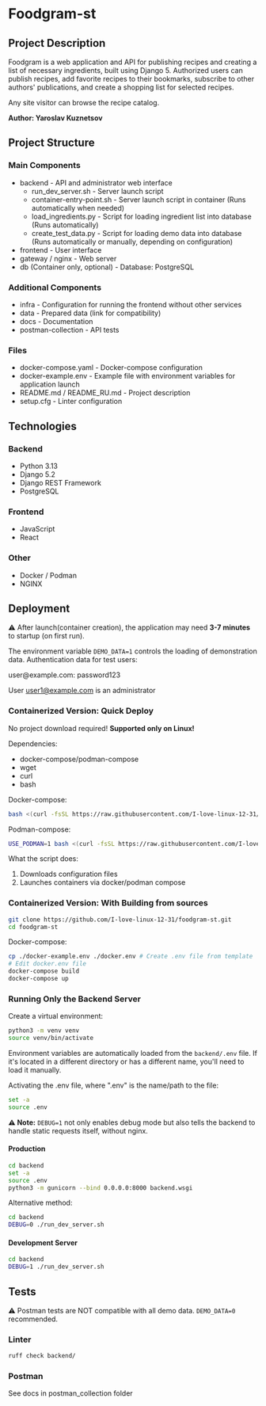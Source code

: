 # Foodgram-st
## Project Description

Foodgram is a web application and API for publishing recipes and creating a list of necessary ingredients, built using Django 5. 
Authorized users can publish recipes, add favorite recipes to their bookmarks, 
subscribe to other authors' publications, and create a shopping list for selected recipes.

Any site visitor can browse the recipe catalog.

**Author: Yaroslav Kuznetsov**

## Project Structure

### Main Components
* backend - API and administrator web interface
  * run_dev_server.sh - Server launch script
  * container-entry-point.sh - Server launch script in container (Runs automatically when needed)
  * load_ingredients.py - Script for loading ingredient list into database (Runs automatically)
  * create_test_data.py - Script for loading demo data into database (Runs automatically or manually, depending on configuration)
* frontend - User interface
* gateway / nginx - Web server
* db (Container only, optional) - Database: PostgreSQL

### Additional Components
* infra - Configuration for running the frontend without other services
* data - Prepared data (link for compatibility)
* docs - Documentation
* postman-collection - API tests

### Files
* docker-compose.yaml - Docker-compose configuration
* docker-example.env - Example file with environment variables for application launch
* README.md / README_RU.md - Project description
* setup.cfg - Linter configuration

## Technologies
### Backend
* Python 3.13
* Django 5.2
* Django REST Framework
* PostgreSQL

### Frontend
* JavaScript
* React

### Other
* Docker / Podman
* NGINX

## Deployment

⚠️ After launch(container creation), the application may need **3-7 minutes** to startup (on first run).

The environment variable ``DEMO_DATA=1`` controls the loading of demonstration data.
Authentication data for test users:

user<int>@example.com: password123

User user1@example.com is an administrator

### Containerized Version: Quick Deploy
No project download required!
**Supported only on Linux!**

Dependencies:
* docker-compose/podman-compose
* wget
* curl
* bash

Docker-compose:
```bash
bash <(curl -fsSL https://raw.githubusercontent.com/I-love-linux-12-31/foodgram-st/refs/heads/main/fast_deploy.sh)
```
Podman-compose:
```bash
USE_PODMAN=1 bash <(curl -fsSL https://raw.githubusercontent.com/I-love-linux-12-31/foodgram-st/refs/heads/main/fast_deploy.sh)
```

What the script does:
1) Downloads configuration files
2) Launches containers via docker/podman compose

### Containerized Version: With Building from sources
```bash
git clone https://github.com/I-love-linux-12-31/foodgram-st.git
cd foodgram-st
```

Docker-compose:
```bash
cp ./docker-example.env ./docker.env # Create .env file from template
# Edit docker.env file 
docker-compose build 
docker-compose up
```

### Running Only the Backend Server
Create a virtual environment:
```bash
python3 -m venv venv
source venv/bin/activate
```

Environment variables are automatically loaded from the ``backend/.env`` file.
If it's located in a different directory or has a different name, you'll need to load it manually.

Activating the .env file, where ".env" is the name/path to the file:
```bash
set -a
source .env
```

**⚠️ Note:** ``DEBUG=1`` not only enables debug mode but also tells the backend to handle static requests itself, without nginx.

#### Production
```bash
cd backend
set -a
source .env
python3 -m gunicorn --bind 0.0.0.0:8000 backend.wsgi
```

Alternative method:
```bash
cd backend
DEBUG=0 ./run_dev_server.sh
```

#### Development Server
```bash
cd backend
DEBUG=1 ./run_dev_server.sh
```

## Tests
⚠️ Postman tests are NOT compatible with all demo data. ``DEMO_DATA=0`` recommended.    
### Linter
```bash
ruff check backend/
```

### Postman
See docs in postman_collection folder
